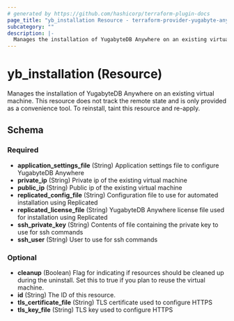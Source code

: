 ```yaml
---
# generated by https://github.com/hashicorp/terraform-plugin-docs
page_title: "yb_installation Resource - terraform-provider-yugabyte-anywhere"
subcategory: ""
description: |-
  Manages the installation of YugabyteDB Anywhere on an existing virtual machine. This resource does not track the remote state and is only provided as a convenience tool. To reinstall, taint this resource and re-apply.
---
```


# yb_installation (Resource)

Manages the installation of YugabyteDB Anywhere on an existing virtual machine. This resource does not track the remote state and is only provided as a convenience tool. To reinstall, taint this resource and re-apply.



<!-- schema generated by tfplugindocs -->
## Schema

### Required

- **application_settings_file** (String) Application settings file to configure YugabyteDB Anywhere
- **private_ip** (String) Private ip of the existing virtual machine
- **public_ip** (String) Public ip of the existing virtual machine
- **replicated_config_file** (String) Configuration file to use for automated installation using Replicated
- **replicated_license_file** (String) YugabyteDB Anywhere license file used for installation using Replicated
- **ssh_private_key** (String) Contents of file containing the private key to use for ssh commands
- **ssh_user** (String) User to use for ssh commands

### Optional

- **cleanup** (Boolean) Flag for indicating if resources should be cleaned up during the uninstall. Set this to true if you plan to reuse the virtual machine.
- **id** (String) The ID of this resource.
- **tls_certificate_file** (String) TLS certificate used to configure HTTPS
- **tls_key_file** (String) TLS key used to configure HTTPS


